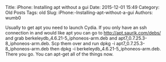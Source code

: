 Title: iPhone: Installing apt without a gui
Date: 2015-12-01 15:49
Category: Old Posts
Tags: old
Slug: iPhone:-Installing-apt-without-a-gui
Authors: wumb0

Usually to get apt you need to launch Cydia. If you only have an ssh connection in and would like apt you can go to <a href="http://apt.saurik.com/debs/" target="_blank">http://apt.saurik.com/debs/</a> and grab berkeleydb_4.6.21-5_iphoneos-arm.deb and apt7_0.7.25.3-8_iphoneos-arm.deb. Scp them over and run dpkg -i apt7_0.7.25.3-8_iphoneos-arm.deb then dpkg -i berkeleydb_4.6.21-5_iphoneos-arm.deb. There you go. You can apt-get all of the things now.
